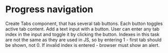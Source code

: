 # Progress navigation

Create Tabs component, that has several tab buttons. Each button toggles active tab content.
Add a text input with a button. User can enter any tab index in the input and toggle it by clicking the button.
Indexes in this task are not the same as they are used in JS, so by entering 1 - first tab should be shown, not 0.
If invalid index is entered - browser must show an alert.
